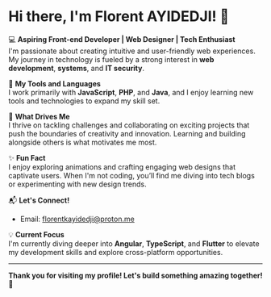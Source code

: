 # Hi there, I'm Florent AYIDEDJI! 👋

💻 **Aspiring Front-end Developer | Web Designer | Tech Enthusiast**  
I'm passionate about creating intuitive and user-friendly web experiences. My journey in technology is fueled by a strong interest in **web development**, **systems**, and **IT security**. 

🚀 **My Tools and Languages**  
I work primarily with **JavaScript**, **PHP**, and **Java**, and I enjoy learning new tools and technologies to expand my skill set.

🌱 **What Drives Me**  
I thrive on tackling challenges and collaborating on exciting projects that push the boundaries of creativity and innovation. Learning and building alongside others is what motivates me most.

✨ **Fun Fact**  
I enjoy exploring animations and crafting engaging web designs that captivate users. When I'm not coding, you’ll find me diving into tech blogs or experimenting with new design trends.

📬 **Let's Connect!**  
- Email: [florentkayidedji@proton.me](mailto:florentkayidedji@proton.me)

💡 **Current Focus**  
I'm currently diving deeper into **Angular**, **TypeScript**, and **Flutter** to elevate my development skills and explore cross-platform opportunities.  

---

**Thank you for visiting my profile! Let's build something amazing together! 🚀**

